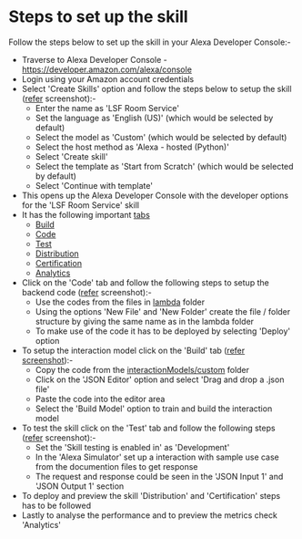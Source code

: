 # Steps to set up the skill

Follow the steps below to set up the skill in your Alexa Developer Console:-
- Traverse to Alexa Developer Console - https://developer.amazon.com/alexa/console
- Login using your Amazon account credentials
- Select 'Create Skills' option and follow the steps below to setup the skill ([refer](../img/skillset.jpg) screenshot):-
    - Enter the name as 'LSF Room Service'
    - Set the language as 'English (US)' (which would be selected by default)
    - Select the model as 'Custom' (which would be selected by default)
    - Select the host method as 'Alexa - hosted (Python)'
    - Select 'Create skill'
    - Select the template as 'Start from Scratch' (which would be selected by default)
    - Select 'Continue with template'
- This opens up the Alexa Developer Console with the developer options for the 'LSF Room Service' skill
- It has the following important [tabs](https://developer.amazon.com/en-US/docs/alexa/devconsole/about-the-developer-console.html)
    - [Build](https://developer.amazon.com/en-US/docs/alexa/devconsole/build-your-skill.html)
    - [Code](https://developer.amazon.com/en-US/docs/alexa/custom-skills/use-the-alexa-skills-kit-samples.html)
    - [Test](https://developer.amazon.com/en-US/docs/alexa/devconsole/test-your-skill.html)
    - [Distribution](https://developer.amazon.com/en-US/docs/alexa/devconsole/launch-your-skill.html)
    - [Certification](https://developer.amazon.com/en-US/docs/alexa/devconsole/test-and-submit-your-skill.html)
    - [Analytics](https://developer.amazon.com/en-US/docs/alexa/devconsole/measure-skill-usage.html)
- Click on the 'Code' tab and follow the following steps to setup the backend code ([refer](../img/code.jpg) screenshot):-
    - Use the codes from the files in [lambda](../lambda/) folder
    - Using the options 'New File' and 'New Folder' create the file / folder structure by giving the same name as in the lambda folder
    - To make use of the code it has to be deployed by selecting 'Deploy' option
- To setup the interaction model click on the 'Build' tab ([refer screenshot](../img/build.jpg)):-
    - Copy the code from the [interactionModels/custom](../interactionModels/custom/) folder
    - Click on the 'JSON Editor' option and select 'Drag and drop a .json file'
    - Paste the code into the editor area
    - Select the 'Build Model' option to train and build the interaction model
- To test the skill click on the 'Test' tab and follow the following steps ([refer](../img/test.jpg) screenshot):-
    - Set the 'Skill testing is enabled in' as 'Development'
    - In the 'Alexa Simulator' set up a interaction with sample use case from the documention files to get response
    - The request and response could be seen in the 'JSON Input 1' and 'JSON Output 1' section
- To deploy and preview the skill 'Distribution' and 'Certification' steps has to be followed
- Lastly to analyse the performance and to preview the metrics check 'Analytics'